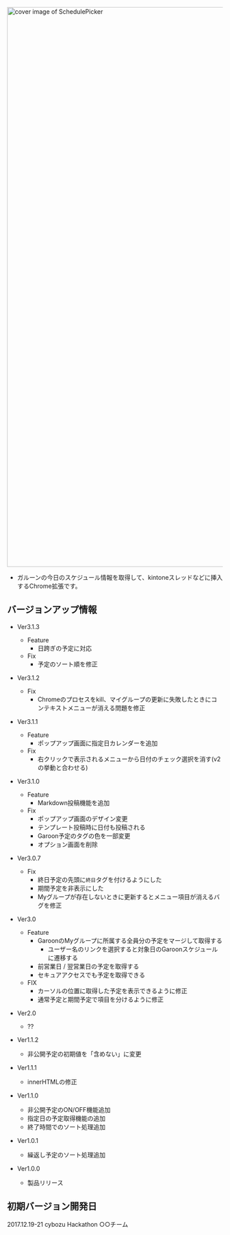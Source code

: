 <img width="1304" alt="cover image of SchedulePicker" src="https://user-images.githubusercontent.com/17245737/76805075-3f187b80-6821-11ea-9359-de46ba6c416c.png">

- ガルーンの今日のスケジュール情報を取得して、kintoneスレッドなどに挿入するChrome拡張です。

## バージョンアップ情報
- Ver3.1.3
    - Feature
        - 日跨ぎの予定に対応
    - Fix
        - 予定のソート順を修正
- Ver3.1.2
    - Fix
        - Chromeのプロセスをkill、マイグループの更新に失敗したときにコンテキストメニューが消える問題を修正

- Ver3.1.1
    - Feature
        - ポップアップ画面に指定日カレンダーを追加
    - Fix
        - 右クリックで表示されるメニューから日付のチェック選択を消す(v2の挙動と合わせる)

- Ver3.1.0
    - Feature
        - Markdown投稿機能を追加
    - Fix
        - ポップアップ画面のデザイン変更
        - テンプレート投稿時に日付も投稿される
        - Garoon予定のタグの色を一部変更
        - オプション画面を削除

- Ver3.0.7
    - Fix
        - 終日予定の先頭に`終日`タグを付けるようにした
        - 期間予定を非表示にした
        - Myグループが存在しないときに更新するとメニュー項目が消えるバグを修正

- Ver3.0
    - Feature
        - GaroonのMyグループに所属する全員分の予定をマージして取得する
            - ユーザー名のリンクを選択すると対象日のGaroonスケジュールに遷移する
        - 前営業日 / 翌営業日の予定を取得する
        - セキュアアクセスでも予定を取得できる
    - FIX
        - カーソルの位置に取得した予定を表示できるように修正
        - 通常予定と期間予定で項目を分けるように修正

- Ver2.0
    - ??

- Ver1.1.2
    - 非公開予定の初期値を「含めない」に変更
- Ver1.1.1
    - innerHTMLの修正
- Ver1.1.0
    - 非公開予定のON/OFF機能追加
    - 指定日の予定取得機能の追加
    - 終了時間でのソート処理追加
- Ver1.0.1
    - 繰返し予定のソート処理追加
- Ver1.0.0
    - 製品リリース

## 初期バージョン開発日
2017.12.19-21
cybozu Hackathon
○○チーム
